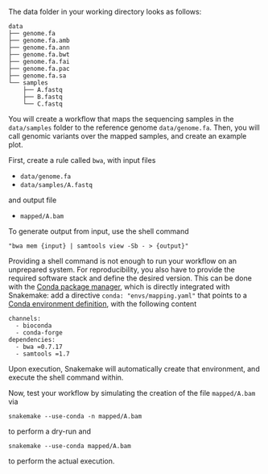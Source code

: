 The data folder in your working directory looks as follows:

    data
    ├── genome.fa
    ├── genome.fa.amb
    ├── genome.fa.ann
    ├── genome.fa.bwt
    ├── genome.fa.fai
    ├── genome.fa.pac
    ├── genome.fa.sa
    └── samples
        ├── A.fastq
        ├── B.fastq
        └── C.fastq

You will create a workflow that maps the sequencing samples in the `data/samples` folder
to the reference genome `data/genome.fa`.
Then, you will call genomic variants over the mapped samples, and create an example
plot.

First, create a rule called `bwa`, with input files

* `data/genome.fa`
* `data/samples/A.fastq`

and output file

* `mapped/A.bam`

To generate output from input, use the shell command

    "bwa mem {input} | samtools view -Sb - > {output}"

Providing a shell command is not enough to run your workflow on an unprepared system.
For reproducibility, you also have to provide the required software stack and define the desired version.
This can be done with the [Conda package manager](https://conda.io), which is directly integrated with Snakemake:
add a directive `conda: "envs/mapping.yaml"` that points to a [Conda environment definition](https://conda.io/docs/user-guide/tasks/manage-environments.html?highlight=environment#creating-an-environment-file-manually), with the following content

    channels:
      - bioconda
      - conda-forge
    dependencies:
      - bwa =0.7.17
      - samtools =1.7

Upon execution, Snakemake will automatically create that environment, and execute the shell command within.

Now, test your workflow by simulating the creation of the file `mapped/A.bam` via

    snakemake --use-conda -n mapped/A.bam

to perform a dry-run and

    snakemake --use-conda mapped/A.bam

to perform the actual execution.

